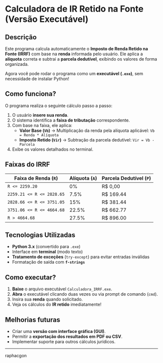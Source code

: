#  Calculadora de IR Retido na Fonte (Versão Executável)

##  Descrição
Este programa calcula automaticamente o **Imposto de Renda Retido na Fonte (IRRF)** com base na **renda** informada pelo usuário. 
Ele aplica a **alíquota** correta e subtrai a **parcela dedutível**, exibindo os valores de forma organizada.

Agora você pode rodar o programa como um **executável (`.exe`)**, sem necessidade de instalar Python! 

##  Como funciona?
O programa realiza o seguinte cálculo passo a passo:
1. O usuário **insere sua renda**.
2. O sistema identifica a **faixa de tributação** correspondente.
3. Com base na faixa, ele aplica:
   - **Valor Base (`Vb`)** → Multiplicação da renda pela alíquota aplicável: `Vb = Renda * Alíquota`
   - **Imposto Retido (`Vir`)** → Subtração da parcela dedutível: `Vir = Vb - Parcela`
4. Exibe os valores detalhados no terminal.

##  Faixas do IRRF
| Faixa de Renda (`R`) | Alíquota (`A`) | Parcela Dedutível (`P`) |
|----------------------|---------------|--------------------------|
| `R <= 2259.20`      | 0%            | R$ 0,00                  |
| `2259.21 <= R <= 2828.65` | 7.5%   | R$ 169.44                |
| `2828.66 <= R <= 3751.05` | 15%    | R$ 381.44                |
| `3751.06 <= R <= 4664.68` | 22.5%  | R$ 662.77                |
| `R > 4664.68`       | 27.5%         | R$ 896.00                |

##  Tecnologias Utilizadas
- **Python 3.x** (convertido para `.exe`)
- Interface em **terminal** (modo texto)
- **Tratamento de exceções** (`try-except`) para evitar entradas inválidas
- Formatação de saída com **`f-strings`**

##  Como executar?
1. **Baixe** o arquivo executável `Calculadora_IRRF.exe`.
2. **Abra** o executável clicando duas vezes ou via prompt de comando (`cmd`).
3. Insira sua **renda** quando solicitado.
4. Veja os cálculos do **IR retido** imediatamente!

##  Melhorias futuras
- Criar uma **versão com interface gráfica (GUI)**.
- Permitir a **exportação dos resultados em PDF ou CSV**.
- Implementar suporte para outros cálculos jurídicos.

---
raphacgon

